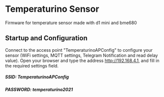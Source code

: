 # Temperaturino Sensor
Firmware for temperature sensor made with d1 mini and bme680

## Startup and Configuration
Connect to the access point "TemperaturinoAPConfig" to configure your sensor (WiFi settings, MQTT settings, Telegram Notification and read delay value).
Open your browser and type the address http://192.168.4.1, and fill in the required settings field.

#####  SSID: TemperaturinoAPConfig
#####  PASSWORD: temperaturino2021
